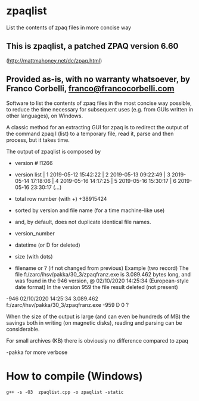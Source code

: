 # zpaqlist
List the contents of zpaq files in more concise way  

## This is zpaqlist, a patched  ZPAQ version 6.60 
(http://mattmahoney.net/dc/zpaq.html)

## **Provided as-is, with no warranty whatsoever, by Franco Corbelli, franco@francocorbelli.com**

Software to list the contents of zpaq files in the most concise way possible, 
to reduce the time necessary for subsequent uses (e.g. from GUIs written in other languages),
on Windows.

A classic method for an extracting GUI for zpaq is to redirect the output of the command
zpaq l (list) to a temporary file, read it, parse and then process, but it takes time.

The output of zpaqlist is composed by

- version #
!1266

- version list
|      1 2019-05-12 15:42:22
|      2 2019-05-13 09:22:49
|      3 2019-05-14 17:18:06
|      4 2019-05-16 14:17:25
|      5 2019-05-16 15:30:17
|      6 2019-05-16 23:30:17
(...)

- total row number (with +)
+38915424

- sorted by version and file name (for a time machine-like use) 
- and, by default, does not duplicate identical file names.
- version_number
- datetime (or D for deleted)
- size (with dots)
- filename or ? (if not changed from previous)
Example (two record)
The file f:/zarc/ihsv/pakka/30_3/zpaqfranz.exe is 3.089.462 bytes long,
and was found in the 946 version, @ 02/10/2020 14:25:34  (European-style date format)
In the version 959 the file result deleted (not present)

-946
02/10/2020 14:25:34
3.089.462
f:/zarc/ihsv/pakka/30_3/zpaqfranz.exe
-959
D
0
?


When the size of the output is large (and can even be hundreds of MB) 
the savings both in writing (on magnetic disks), reading and parsing 
can be considerable. 

For small archives (KB) there is obviously no difference compared to zpaq

-pakka for more verbose

# How to compile (Windows)
```
g++ -s -O3  zpaqlist.cpp -o zpaqlist -static  
```
